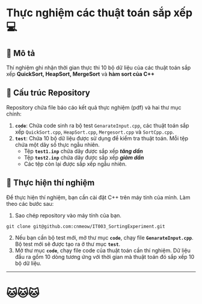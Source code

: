 # Thực nghiệm các thuật toán sắp xếp   💻

## 🔸 Mô tả 
Thí nghiệm ghi nhận thời gian thực thi 10 bộ dữ liệu của các thuật toán sắp xếp **QuickSort, HeapSort, MergeSort** và **hàm sort của C++**

## 🔹 Cấu trúc Repository
Repository chứa file báo cáo kết quả thực nghiệm (pdf) và hai thư mục chính:

1. **`code`**: Chứa code sinh ra bộ test `GenarateInput.cpp`, các thuật toán sắp xếp `QuickSort.cpp`, `HeapSort.cpp`, `Mergesort.cpp` và `SortCpp.cpp`.
2. **`test`**: Chứa 10 bộ dữ liệu được sử dụng để kiểm tra thuật toán. Mỗi tệp chứa một dãy số thực ngẫu nhiên. 
   - Tệp **`test1.inp`** chứa dãy được sắp xếp ***tăng dần***
   - Tệp **`test2.inp`** chứa dãy được sắp xếp ***giảm dần***
   - Các tệp còn lại được sắp xếp ngẫu nhiên.

## 🔸 Thực hiện thí nghiệm
Để thực hiện thí nghiệm, bạn cần cài đặt C++ trên máy tính của mình. Làm theo các bước sau:
1. Sao chép repository vào máy tính của bạn.
```
git clone git@github.com:cnmeow/IT003_SortingExperiment.git
```
2. Nếu bạn cần bộ test mới, mở thư mục **`code`**, chạy file **`GenarateInput.cpp`**. Bộ test mới sẽ được tạo ra ở thư mục **`test`**.
3. Mở thư mục **`code`**, chạy file code của thuật toán cần thí nghiệm. Dữ liệu đầu ra gồm 10 dòng tương ứng với thời gian mà thuật toán đó sắp xếp 10 bộ dữ liệu.

---
# 🐱🐱🐱
